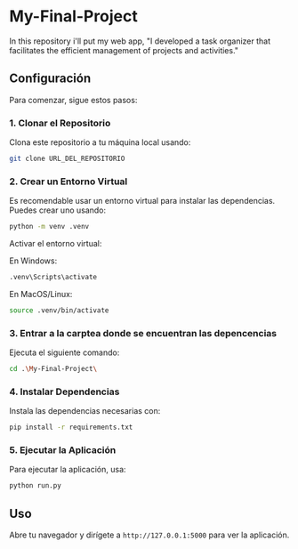 # My-Final-Project
In this repository i'll put my web app, "I developed a task organizer that facilitates the efficient management of projects and activities."


## Configuración

Para comenzar, sigue estos pasos:

### 1. Clonar el Repositorio

Clona este repositorio a tu máquina local usando:

```bash
git clone URL_DEL_REPOSITORIO
```

### 2. Crear un Entorno Virtual

Es recomendable usar un entorno virtual para instalar las dependencias. Puedes crear uno usando:

```bash
python -m venv .venv
```

Activar el entorno virtual:

En Windows:
```bash
.venv\Scripts\activate
```

En MacOS/Linux:
```bash
source .venv/bin/activate
```
### 3. Entrar a la carptea donde se encuentran las depencencias
Ejecuta el siguiente comando:
```bash
cd .\My-Final-Project\
```

### 4. Instalar Dependencias

Instala las dependencias necesarias con:

```bash
pip install -r requirements.txt
```

### 5. Ejecutar la Aplicación

Para ejecutar la aplicación, usa:

```bash
python run.py
```

## Uso

Abre tu navegador y dirígete a `http://127.0.0.1:5000` para ver la aplicación.
